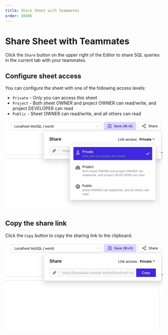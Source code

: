 ```yaml
---
title: Share Sheet with Teammates
order: 30406
---
```


# Share Sheet with Teammates

Click the `Share` button on the upper right of the Editor to share SQL queries in the current tab with your teammates.

## Configure sheet access

You can configure the sheet with one of the following access levels:

- `Private` - Only you can access this sheet
- `Project` - Both sheet OWNER and project OWNER can read/write, and project DEVELOPER can read
- `Public` - Sheet OWNER can read/write, and all others can read

![Configure access](/static/docs-assets/sql-editor_share-link-access.webp)

## Copy the share link

Click the `Copy` button to copy the sharing link to the clipboard.

![Copy the share link](/static/docs-assets/sql-editor_share-popover.webp)

